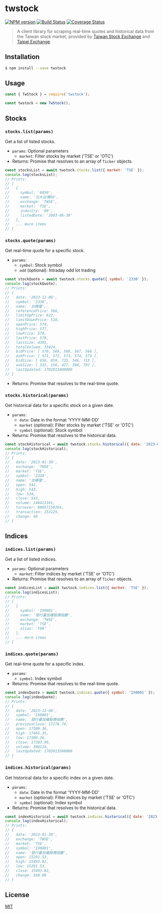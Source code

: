 # twstock

[![NPM version][npm-image]][npm-url]
[![Build Status][action-image]][action-url]
[![Coverage Status][codecov-image]][codecov-url]

> A client library for scraping real-time quotes and historical data from the Taiwan stock market, provided by [Taiwan Stock Exchange](https://www.twse.com.tw) and [Taipei Exchange](https://www.tpex.org.tw).

## Installation

```sh
$ npm install --save twstock
```

## Usage

```js
const { TwStock } = require('twstock');

const twstock = new TwStock();
```

## Stocks

### `stocks.list(params)`

Get a list of listed stocks.

- `params`: Optional parameters
  - `market`: Filter stocks by market ('TSE' or 'OTC')
- Returns: Promise that resolves to an array of `Ticker` objects.

```js
const stocksList = await twstock.stocks.list({ market: 'TSE' });
console.log(stocksList);
// Prints:
// [
//   {
//     symbol: '0050',
//     name: '元大台灣50',
//     exchange: 'TWSE',
//     market: 'TSE',
//     industry: '00',
//     listedDate: '2003-06-30'
//   },
//   ... more items
// ]
```

### `stocks.quote(params)`

Get real-time quote for a specific stock.

- `params`:
  - `symbol`: Stock symbol
  - `odd` (optional): Intraday odd lot trading

```js
const stockQuote = await twstock.stocks.quote({ symbol: '2330' });
console.log(stockQuote);
// Prints:
// {
//   date: '2023-12-08',
//   symbol: '2330',
//   name: '台積電',
//   referencePrice: 566,
//   limitUpPrice: 622,
//   limitDownPrice: 510,
//   openPrice: 574,
//   highPrice: 577,
//   lowPrice: 570,
//   lastPrice: 570,
//   lastSize: 4395,
//   totalVoluem: 33424,
//   bidPrice: [ 570, 569, 568, 567, 566 ],
//   askPrice: [ 571, 572, 573, 574, 575 ],
//   bidSize: [ 656, 859, 735, 546, 715 ],
//   askSize: [ 332, 156, 427, 596, 707 ],
//   lastUpdated: 1702013400000
// }
```

- Returns: Promise that resolves to the real-time quote.

### `stocks.historical(params)`

Get historical data for a specific stock on a given date.

- `params`:
  - `date`: Date in the format 'YYYY-MM-DD'
  - `market` (optional): Filter stocks by market ('TSE' or 'OTC')
  - `symbol` (optional): Stock symbol
- Returns: Promise that resolves to the historical data.

```js
const stockHistorical = await twstock.stocks.historical({ date: '2023-01-30', symbol: '2330' });
console.log(stockHistorical);
// Prints:
// {
//   date: '2023-01-30',
//   exchange: 'TWSE',
//   market: 'TSE',
//   symbol: '2330',
//   name: '台積電',
//   open: 542,
//   high: 543,
//   low: 534,
//   close: 543,
//   volume: 148413161,
//   turnover: 80057158264,
//   transaction: 153125,
//   change: 40
// }
```

## Indices

### `indices.list(params)`

Get a list of listed indices.

- `params`: Optional parameters
  - `market`: Filter indices by market ('TSE' or 'OTC')
- Returns: Promise that resolves to an array of `Ticker` objects.

```js
const indicesList = await twstock.indices.list({ market: 'TSE' });
console.log(indicesList);
// Prints:
// [
//   {
//     symbol: 'IX0001',
//     name: '發行量加權股價指數',
//     exchange: 'TWSE',
//     market: 'TSE',
//     alias: 't00'
//   },
//   ... more items
// ]
```

### `indices.quote(params)`

Get real-time quote for a specific index.

- `params`:
  - `symbol`: Index symbol
- Returns: Promise that resolves to the real-time quote.

```js
const indexQuote = await twstock.indices.quote({ symbol: 'IX0001' });
console.log(indexQuote);
// Prints:
// {
//   date: '2023-12-08',
//   symbol: 'IX0001',
//   name: '發行量加權股價指數',
//   previousClose: 17278.74,
//   open: 17309.36,
//   high: 17465.35,
//   low: 17309.36,
//   close: 17383.99,
//   volume: 306114,
//   lastUpdated: 1702013580000
// }
```

### `indices.historical(params)`

Get historical data for a specific index on a given date.

- `params`:
  - `date`: Date in the format 'YYYY-MM-DD'
  - `market` (optional): Filter indices by market ('TSE' or 'OTC')
  - `symbol` (optional): Index symbol
- Returns: Promise that resolves to the historical data.

```js
const indexHistorical = await twstock.indices.historical({ date: '2023-01-30', symbol: 'IX0001' });
console.log(indexHistorical);
// Prints:
// {
//   date: '2023-01-30',
//   exchange: 'TWSE',
//   market: 'TSE',
//   symbol: 'IX0001',
//   name: '發行量加權股價指數',
//   open: 15291.53,
//   high: 15493.82,
//   low: 15291.53,
//   close: 15493.82,
//   change: 560.89
// }
```

## License

[MIT](LICENSE)

[npm-image]: https://img.shields.io/npm/v/twstock.svg
[npm-url]: https://npmjs.com/package/twstock
[action-image]: https://img.shields.io/github/actions/workflow/status/chunkai1312/twstock/node.js.yml?branch=master
[action-url]: https://github.com/chunkai1312/twstock/actions/workflows/node.js.yml
[codecov-image]: https://img.shields.io/codecov/c/github/chunkai1312/twstock.svg
[codecov-url]: https://codecov.io/gh/chunkai1312/twstock
